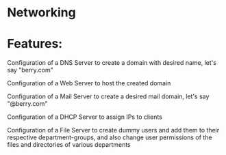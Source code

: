 # Networking
# Features:

Configuration of a DNS Server to create a domain with desired name, let's say "berry.com"

Configuration of a Web Server to host the created domain

Configuration of a Mail Server to create a desired mail domain, let's say "@berry.com"

Configuration of a DHCP Server to assign IPs to clients

Configuration of a File Server to create dummy users and add them to their respective department-groups, and also change user permissions of the files and directories of various departments 
